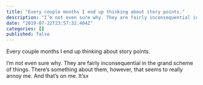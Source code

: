 ```yaml
---
title: "Every couple months I end up thinking about story points."
description: "I’m not even sure why. They are fairly inconsequential in the grand scheme of things. There’s something about them, however, that seems to…"
date: "2019-07-22T23:57:32.404Z"
categories: []
published: false
---
```


Every couple months I end up thinking about story points. 

I’m not even sure why. They are fairly inconsequential in the grand scheme of things. There’s something about them, however, that seems to really annoy me. And that’s on me. It’sx
